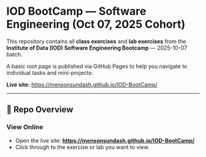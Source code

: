 # IOD BootCamp — Software Engineering (Oct 07, 2025 Cohort)

This repository contains all **class exercises** and **lab exercises** from the **Institute of Data (IOD) Software Engineering Bootcamp** — 2025-10-07 batch.

A basic root page is published via GitHub Pages to help you navigate to individual tasks and mini-projects:

**Live site:** https://mensonsundash.github.io/IOD-BootCamp/

---

## 📁 Repo Overview

### View Online
- Open the live site: **https://mensonsundash.github.io/IOD-BootCamp/**
- Click through to the exercise or lab you want to view.
